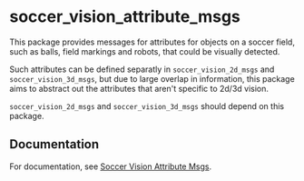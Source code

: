 # soccer_vision_attribute_msgs

This package provides messages for attributes for objects on a soccer field, such as balls, field markings and robots, that could be visually detected.

Such attributes can be defined separatly in ``soccer_vision_2d_msgs`` and ``soccer_vision_3d_msgs``, but due to large overlap in information, this package aims to abstract out the attributes that aren't specific to 2d/3d vision.

``soccer_vision_2d_msgs`` and ``soccer_vision_3d_msgs`` should depend on this package.

## Documentation

For documentation, see [Soccer Vision Attribute Msgs](https://soccer-interfaces.readthedocs.io/en/latest/soccer_vision_attribute_msgs.html).
